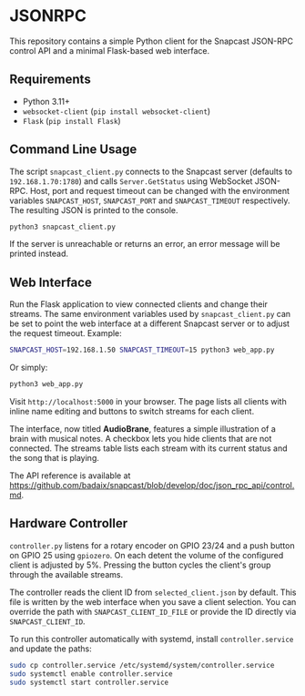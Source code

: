 # JSONRPC

This repository contains a simple Python client for the Snapcast JSON-RPC control API and a minimal Flask-based web interface.

## Requirements

- Python 3.11+
- `websocket-client` (`pip install websocket-client`)
- `Flask` (`pip install Flask`)

## Command Line Usage

The script `snapcast_client.py` connects to the Snapcast server (defaults to
`192.168.1.70:1780`) and calls `Server.GetStatus` using WebSocket JSON-RPC.  Host,
port and request timeout can be changed with the environment variables
`SNAPCAST_HOST`, `SNAPCAST_PORT` and `SNAPCAST_TIMEOUT` respectively.
The resulting JSON is printed to the console.

```bash
python3 snapcast_client.py
```

If the server is unreachable or returns an error, an error message will be printed instead.

## Web Interface

Run the Flask application to view connected clients and change their streams.
The same environment variables used by ``snapcast_client.py`` can be set to
point the web interface at a different Snapcast server or to adjust the
request timeout. Example:

```bash
SNAPCAST_HOST=192.168.1.50 SNAPCAST_TIMEOUT=15 python3 web_app.py
```

Or simply:

```bash
python3 web_app.py
```

Visit `http://localhost:5000` in your browser. The page lists all clients with inline name editing and buttons to switch streams for each client.

The interface, now titled **AudioBrane**, features a simple illustration of a brain with musical notes. A checkbox lets you hide clients that are not connected. The streams table lists each stream with its current status and the song that is playing.

The API reference is available at <https://github.com/badaix/snapcast/blob/develop/doc/json_rpc_api/control.md>.

## Hardware Controller

`controller.py` listens for a rotary encoder on GPIO 23/24 and a push button on GPIO 25 using `gpiozero`. On each detent the volume of the configured client is adjusted by 5%. Pressing the button cycles the client's group through the available streams.

The controller reads the client ID from `selected_client.json` by default. This
file is written by the web interface when you save a client selection. You can
override the path with `SNAPCAST_CLIENT_ID_FILE` or provide the ID directly via
`SNAPCAST_CLIENT_ID`.

To run this controller automatically with systemd, install `controller.service` and update the paths:

```bash
sudo cp controller.service /etc/systemd/system/controller.service
sudo systemctl enable controller.service
sudo systemctl start controller.service
```
